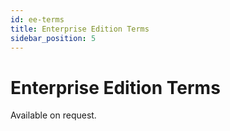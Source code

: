 ```yaml
---
id: ee-terms
title: Enterprise Edition Terms
sidebar_position: 5
---
```


# Enterprise Edition Terms

Available on request.